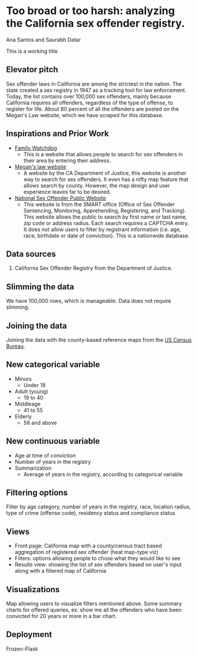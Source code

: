 # Too broad or too harsh: analyzing the California sex offender registry.
Ana Santos and Saurabh Datar

This is a working title

## Elevator pitch
Sex offender laws in California are among the strictest in the nation. The state created a sex registry in 1947 as a tracking tool for law enforcement. Today, the list contains over 100,000 sex offenders, mainly because California requires all offenders, regardless of the type of offense, to register for life. About 80 percent of all the offenders are posted on the Megan's Law website, which we have scraped for this database.

## Inspirations and Prior Work

- [Family Watchdog](http://www.familywatchdog.us/)
  + This is a website that allows people to search for sex offenders in their area by entering their address.
- [Megan's law website](http://www.meganslaw.ca.gov/search.aspx)
  + A website by the CA Department of Justice, this website is another way to search for sex offenders. It even has a nifty map feature that allows search by county. However, the map design and user experience leaves far to be desired.
- [National Sex Offender Public Website](https://www.nsopw.gov/en/)
  + This website is from the SMART office (Office of Sex Offender Sentencing, Monitoring, Apprehending, Registering, and Tracking). This website allows the public to search by first name or last name, zip code or address radius. Each search requires a CAPTCHA entry. It does not allow users to filter by registrant information (i.e. age, race, birthdate or date of conviction). This is a nationwide database.

## Data sources

1. California Sex Offender Registry from the Department of Justice.

## Slimming the data

We have 100,000 rows, which is manageable. Data does not require slimming.

## Joining the data

Joining the data with the county-based reference maps from the [US Census Bureau](https://www.census.gov/geo/maps-data/maps/2010tract.html).

## New categorical variable

- Minors 
	+ Under 18
- Adult (young)
	+ 19 to 40
- Middleage
	+ 41 to 55
- Elderly
	+ 56 and above

## New continuous variable

- Age at time of conviction
- Number of years in the registry
- Summarization
	+ Average of years in the registry, according to categorical variable

## Filtering options

Filter by age category, number of years in the registry, race, location radius, type of crime (offense code), residency status and compliance status

## Views

- Front page: California map with a county/census tract based aggregation of registered sex offender (heat map-type viz)
- Filters: options allowing people to chose what they would like to see
- Results view: showing the list of sex offenders based on user's input along with a filtered map of California

## Visualizations

Map allowing users to visualize filters mentioned above. Some summary charts for offered queries, ex. show me all the offenders who have been convicted for 20 years or more in a bar chart.

## Deployment

Frozen-Flask